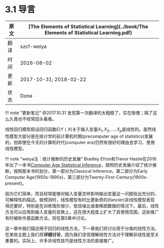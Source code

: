 # 3.1 导言

原文     | [The Elements of Statistical Learning](../book/The Elements of Statistical Learning.pdf)
      ---|---
翻译     | szcf-weiya
时间     | 2016-08-02
更新 | 2017-10-31; 2018-02-22
状态 | Done

!!! note "更新笔记"
    @2017.10.31 发现第一次翻译的太粗糙了，实在惭愧；隔了这么久竟也不经常回头看看。

线性回归模型假设回归函数$E(Y\mid X)$关于输入变量$X_1,X_2,\ldots,X_p$是线性的。虽然线性模型大部分是在统计学的前计算机时期(precomputer age of statistics)发展的，但即使在今天的计算机时代(computer era)仍然有很好的理由去学习、使用线性模型。

!!! note "weiya注：统计推断的历史发展"
    Bradley Efron和Trevor Hastie在2016年出了一本书[Computer Age Statistical Inference](../references/casi.pdf)，按照历史发展介绍了统计推断。按照那本书的划分，第一部分为Classical Inference，第二部分为Early Computer Age(1950s-1990s)，第三部分为Twenty-First-Century(1900s-present)。

因为它们简单，而且经常能够对输入变量怎样影响输出变量这一问题给出充分的、可解释性的描述。做预测时，线性模型有时比更新奇的(fancier)非线性模型表现得还要好，特别是在训练情形很少、低信噪比或者稀疏数据的情况下。最后，线性方法可以应用到输入变量的变换上，这在很大程度上扩大了其使用范围。这些推广有时被称作基函数方法，将在第5章中讨论。

这一章中我们描述用于回归的线性方法，下一章我们将讨论用于分类的线性方法。在某些主题上我们将**详细讨论**，因为我们坚信理解线性方法对于理解非线性是至关重要的。实际上，许多非线性技巧是线性方法的直接推广。
